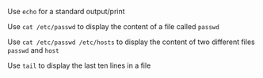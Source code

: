 Use `echo` for a standard output/print

Use `cat /etc/passwd` to display the content of a file called `passwd`

Use `cat /etc/passwd /etc/hosts` to display the content of two different files `passwd` and `host`

Use `tail` to display the last ten lines in a file

